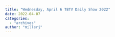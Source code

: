 ```yaml
---
title: "Wednesday, April 6 TBTV Daily Show 2022"
date: 2022-04-07
categories: 
  - "archives"
author: "millerj"
---
```



